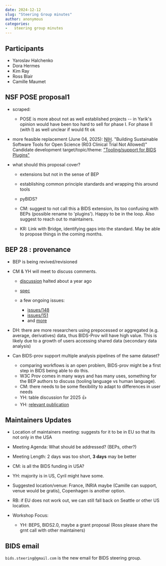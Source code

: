 ```yaml
---
date: 2024-12-12
slug: "Steering Group minutes"
author: anonymous
categories:
-   steering group minutes
---
```


<!-- more -->

## Participants

-   Yaroslav Halchenko
-   Dora Hermes
-   Kim Ray
-   Ross Blair
-   Camille Maumet

## NSF POSE proposal1

-   scraped:

    -   POSE is more about not as well established projects --
        in Yarik's opinion would have been too hard to sell for phase I.
        For phase II (with I) as well unclear if would fit ok

-   more feasible replacement (June 04, 2025):
    [NIH](https://grants.nih.gov/grants/guide/rfa-files/RFA-OD-24-010.html).
    "Building Sustainable Software Tools for Open Science (R03 Clinical Trial Not Allowed)"
    Candidate development target/topic/theme:
    ["Tooling/support for BIDS Plugins"](https://github.com/bids-standard/bids-2-devel/issues/74 )

-   what should this proposal cover?

    -   extensions but not in the sense of BEP

    -   establishing common principle standards and wrapping this around tools

    -   pyBIDS?

    -   CM: suggest to not call this a BIDS extension, its too confusing with BEPs (possible rename to 'plugins').
        Happy to be in the loop.
        Also suggest to reach out to maintainers.

    -   KR: Link with Bridge, identifying gaps into the standard. May be able to propose things in the coming months.

## BEP 28 : provenance

-   BEP is being revived/revisioned

-   CM & YH will meet to discuss comments.

    -   [discussion](https://github.com/bids-standard/BEP028_BIDSprov/issues/125) halted about a year ago

    -   [spec](https://bids.neuroimaging.io/bep028)

    -   a few ongoing issues:
        -   [issues/148](https://github.com/bids-standard/BEP028_BIDSprov/issues/148)
        -   [issues/151](https://github.com/bids-standard/BEP028_BIDSprov/issues/151)
        -   and [more](https://github.com/bids-standard/BEP028_BIDSprov/issues)

-   DH: there are more researchers using prepocessed or aggregated (e.g. average, derivatives) data,
    thus BIDS-Prov will have high value.
    This is likely due to a growth of users accessing shared data (secondary data analysis)

-   Can BIDS-prov support multiple analysis pipelines of the same dataset?
    -   comparing workflows is an open problem, BIDS-prov might be a first step in BIDS being able to do this.
    -   W3C Prov comes in many ways and has many uses, something for the BEP authors to discuss (tooling language vs human language).
    -   CM: there needs to be some flexibility to adapt to differences in user needs
    -   YH: table discussion for 2025 :+1:
    -   YH: [relevant publication](https://link.springer.com/article/10.1007/s41019-020-00118-0)

## Maintainers Updates

-   Location of maintainers meeting:  suggests for it to be in EU so that its not only in the USA

-   Meeting Agenda:  What should be addressed?  (BEPs, other?)

-   Meeting Length: 2 days was too short, **3 days** may be better

-   CM: is all the BIDS funding in USA?

-   YH: majority is in US, Cyril might have some.

-   Suggested location/venue:  France, INRIA maybe (Camille can support, venue would be gratis), Copenhagen is another option.

-   RB: if EU does not work out, we can still fall back on Seattle or other US location.

-   Workshop Focus:

    -   YH: BEPS, BIDS2.0, maybe a grant proposal (Ross please share the grnt call with other maintainers)

## BIDS email

`bids.steering@gmail.com` is the new email for BIDS steering group.
